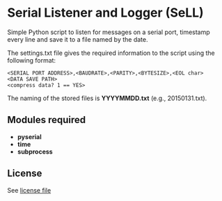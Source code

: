 # Serial Listener and Logger (SeLL)
Simple Python script to listen for messages on a serial port, timestamp every line and save it to a file named by the date.

The settings.txt file gives the required information to the script using the following format:

```
<SERIAL PORT ADDRESS>,<BAUDRATE>,<PARITY>,<BYTESIZE>,<EOL char>
<DATA SAVE PATH>
<compress data? 1 == YES>
```
The naming of the stored files is **YYYYMMDD.txt** (e.g., 20150131.txt).

## Modules required
* **pyserial**
* **time**
* **subprocess**

## License
See [license file](./LICENSE.md)

